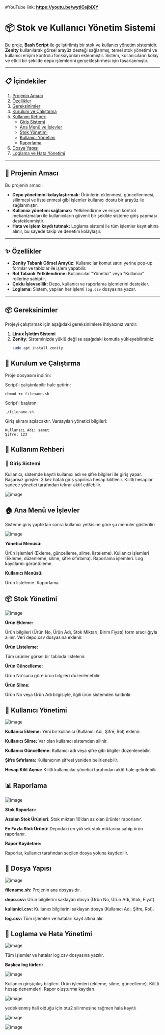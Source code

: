 #YouTube link: **https://youtu.be/wytICejbiXY**

# 📦 Stok ve Kullanıcı Yönetim Sistemi

Bu proje, **Bash Script** ile geliştirilmiş bir stok ve kullanıcı yönetim sistemidir. **Zenity** kullanılarak görsel arayüz desteği sağlanmış, temel stok yönetimi ve kullanıcı erişim kontrolü fonksiyonları eklenmiştir. Sistem, kullanıcıların kolay ve etkili bir şekilde depo işlemlerini gerçekleştirmesi için tasarlanmıştır.

---

## 📋 İçindekiler

1. [Projenin Amacı](#-projenin-amacı)  
2. [Özellikler](#-özellikler)  
3. [Gereksinimler](#-gereksinimler)  
4. [Kurulum ve Çalıştırma](#-kurulum-ve-çalıştırma)  
5. [Kullanım Rehberi](#-kullanım-rehberi)  
    - [Giriş Sistemi](#-giriş-sistemi)  
    - [Ana Menü ve İşlevler](#-ana-menü-ve-işlevler)  
    - [Stok Yönetimi](#-stok-yönetimi)  
    - [Kullanıcı Yönetimi](#-kullanıcı-yönetimi)  
    - [Raporlama](#-raporlama)  
6. [Dosya Yapısı](#-dosya-yapısı)  
7. [Loglama ve Hata Yönetimi](#-loglama-ve-hata-yönetimi)  

---

## 🎯 Projenin Amacı

Bu projenin amacı:
- **Depo yönetimini kolaylaştırmak:** Ürünlerin eklenmesi, güncellenmesi, silinmesi ve listelenmesi gibi işlemler kullanıcı dostu bir arayüz ile sağlanmıştır.
- **Kullanıcı yönetimi sağlamak:** Yetkilendirme ve erişim kontrol mekanizmaları ile kullanıcıların güvenli bir şekilde sisteme giriş yapması desteklenmiştir.
- **Hata ve işlem kaydı tutmak:** Loglama sistemi ile tüm işlemler kayıt altına alınır, bu sayede takip ve denetim kolaylaşır.

---






## ✨ Özellikler

- **Zenity Tabanlı Görsel Arayüz:** Kullanıcılar komut satırı yerine pop-up formlar ve tablolar ile işlem yapabilir.
- **Rol Tabanlı Yetkilendirme:** Kullanıcılar "Yönetici" veya "Kullanıcı" rollerine sahiptir.
- **Çoklu İşlevsellik:** Depo, kullanıcı ve raporlama işlemlerini destekler.
- **Loglama:** Sistem, yapılan her işlemi `log.csv` dosyasına yazar.

---

## 📦 Gereksinimler

Projeyi çalıştırmak için aşağıdaki gereksinimlere ihtiyacınız vardır:

1. **Linux İşletim Sistemi**  
2. **Zenity**: Sisteminizde yüklü değilse aşağıdaki komutla yükleyebilirsiniz:
   ```bash
   sudo apt install zenity

## 🚀 Kurulum ve Çalıştırma
Proje dosyasını indirin:


Script'i çalıştırılabilir hale getirin:


    chmod +x filename.sh
Script'i başlatın:


    ./filename.sh
Giriş ekranı açılacaktır. Varsayılan yönetici bilgileri:


    Kullanıcı Adı: samet
    Şifre: 123
##  📖 Kullanım Rehberi
### 🔑 Giriş Sistemi
Kullanıcı, sistemde kayıtlı kullanıcı adı ve şifre bilgileri ile giriş yapar.
Başarısız girişler: 3 kez hatalı giriş yapılırsa hesap kilitlenir.
Kilitli hesaplar sadece yönetici tarafından tekrar aktif edilebilir.

![image](https://github.com/user-attachments/assets/0c1ba4cc-911b-48c9-9bf5-3d445f599392)

##  🏠 Ana Menü ve İşlevler
Sisteme giriş yaptıktan sonra kullanıcı yetkisine göre şu menüler gösterilir:

![image](https://github.com/user-attachments/assets/26add8c8-9713-47a0-aa23-4c460291c4b1) 

**Yönetici Menüsü:**

Ürün işlemleri (Ekleme, güncelleme, silme, listeleme).
Kullanıcı işlemleri (Ekleme, düzenleme, silme, şifre sıfırlama).
Raporlama işlemleri.
Log kayıtlarını görüntüleme.

**Kullanıcı Menüsü:**

Ürün listeleme.
Raporlama.
## 📦 Stok Yönetimi

![image](https://github.com/user-attachments/assets/d51d4011-5a2f-4817-b4c2-6c68fe9d6202)

**Ürün Ekleme:**

Ürün bilgileri (Ürün No, Ürün Adı, Stok Miktarı, Birim Fiyatı) form aracılığıyla alınır.
Veri depo.csv dosyasına eklenir.

**Ürün Listeleme:**

Tüm ürünler görsel bir tabloda listelenir.

**Ürün Güncelleme:**

Ürün No'suna göre ürün bilgileri düzenlenebilir.

**Ürün Silme:**

Ürün No veya Ürün Adı bilgisiyle, ilgili ürün sistemden kaldırılır.
##  👥 Kullanıcı Yönetimi

![image](https://github.com/user-attachments/assets/c690ae78-b9e3-4b3b-bbf2-1c16626e2551) 

**Kullanıcı Ekleme:** Yeni bir kullanıcı (Kullanıcı Adı, Şifre, Rol) eklenir.

**Kullanıcı Silme:** Var olan kullanıcı sistemden silinir.

**Kullanıcı Güncelleme:** Kullanıcı adı veya şifre gibi bilgiler düzenlenebilir.

**Şifre Sıfırlama:** Kullanıcının şifresi yeniden belirlenebilir.

**Hesap Kilit Açma:** Kilitli kullanıcılar yönetici tarafından aktif hale getirilebilir.

## 📊 Raporlama

![image](https://github.com/user-attachments/assets/2260c913-5b79-4029-8b72-1b8ba2014962)

**Stok Raporları:**

**Azalan Stok Ürünleri:** Stok miktarı 10’dan az olan ürünler raporlanır.

**En Fazla Stok Ürünü:** Depodaki en yüksek stok miktarına sahip ürün raporlanır.

**Rapor Kaydetme:**

Raporlar, kullanıcı tarafından seçilen dosya yoluna kaydedilir.

##  📂 Dosya Yapısı

![image](https://github.com/user-attachments/assets/347bf89b-7a60-4147-8c42-59fb3328d2f6) 

**filename.sh:** Projenin ana dosyasıdır.

**depo.csv:** Ürün bilgilerini saklayan dosya (Ürün No, Ürün Adı, Stok, Fiyat).

**kullanici.csv:** Kullanıcı bilgilerini saklayan dosya (Kullanıcı Adı, Şifre, Rol).

**log.csv:** Tüm işlemleri ve hataları kayıt altına alır.

## 📜 Loglama ve Hata Yönetimi

![image](https://github.com/user-attachments/assets/9261edf8-a8f9-471e-a4d6-4826b166aea0)

Tüm işlemler ve hatalar log.csv dosyasına yazılır.

**Başlıca log türleri:**

![image](https://github.com/user-attachments/assets/032d2ba1-960c-409e-83d3-177b6f587d74) 

Kullanıcı giriş/çıkış bilgileri.
Ürün işlemleri (ekleme, silme, güncelleme).
Kilitli hesap denemeleri.
Rapor oluşturma kayıtları.


![image](https://github.com/user-attachments/assets/7ba3d789-ae8e-4f81-999f-b91a85887ef9)


yedeklenmiş hali olduğu için btu2 silinmesine rağmen hala kayıtlı

![image](https://github.com/user-attachments/assets/ba03a301-19bf-41a1-bc9f-e4f1686c509a)

![image](https://github.com/user-attachments/assets/598b569f-b112-452c-8e97-232499bdac61) 




